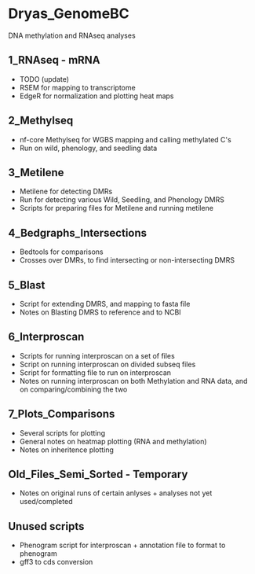 # Dryas_GenomeBC
 DNA methylation and RNAseq analyses
 
 ## 1_RNAseq - mRNA
* TODO (update)
* RSEM for mapping to transcriptome 
* EdgeR for normalization and plotting heat maps

 ## 2_Methylseq
* nf-core Methylseq for WGBS mapping and calling methylated C's 
* Run on wild, phenology, and seedling data
 
 ## 3_Metilene
* Metilene for detecting DMRs
* Run for detecting various Wild, Seedling, and Phenology DMRS
* Scripts for preparing files for Metilene and running metilene

## 4_Bedgraphs_Intersections
* Bedtools for comparisons
* Crosses over DMRs, to find intersecting or non-intersecting DMRS

## 5_Blast
* Script for extending DMRS, and mapping to fasta file
* Notes on Blasting DMRS to reference and to NCBI

## 6_Interproscan
* Scripts for running interproscan on a set of files
* Script on running interproscan on divided subseq files
* Script for formatting file to run on interproscan
* Notes on running interproscan on both Methylation and RNA data, and on comparing/combining the two

## 7_Plots_Comparisons
* Several scripts for plotting
* General notes on heatmap plotting (RNA and methylation)
* Notes on inheritence plotting

 ## Old_Files_Semi_Sorted - Temporary
* Notes on original runs of certain anlyses + analyses not yet used/completed

## Unused scripts
* Phenogram script for interproscan + annotation file to format to phenogram
* gff3 to cds conversion


